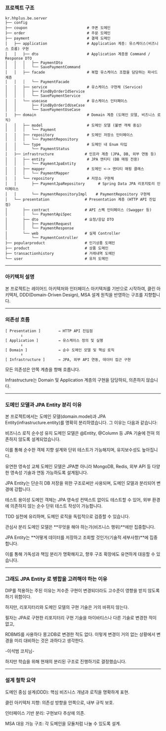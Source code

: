 ### 프로젝트 구조

```text
kr.hhplus.be.server
├── config
├── coupon                           # 쿠폰 도메인
├── order                            # 주문 도메인
├── payment                          # 결제 도메인
│   ├── application                  # Application 계층: 유스케이스(비즈니스 흐름) 구현
│   │   ├── dto                      # Application 계층용 Command / Response DTO
│   │   │   ├── PaymentDto
│   │   │   └── SavePaymentCommand
│   │   ├── facade                   # 복합 유스케이스 조합을 담당하는 파사드 계층
│   │   │   └── PaymentFacade
│   │   ├── service                  # 유스케이스 구현체 (Service)
│   │   │   ├── FindByOrderIdService
│   │   │   └── SavePaymentService
│   │   └── usecase                  # 유스케이스 인터페이스
│   │       ├── FindByOrderIdUseCase
│   │       └── SavePaymentUseCase
│   ├── domain                       # Domain 계층 (도메인 모델, 비즈니스 로직)
│   │   ├── model                    # 도메인 모델 (불변 객체 중심)
│   │   │   └── Payment
│   │   ├── repository               # 도메인 저장소 인터페이스
│   │   │   └── PaymentRepository
│   │   └── type                     # 도메인 내 Enum 타입
│   │       └── PaymentStatus
│   ├── infrastructure              # 인프라 계층 (JPA, DB, 외부 연동 등)
│   │   ├── entity                   # JPA 엔티티 (DB 매핑 전용)
│   │   │   └── PaymentJpaEntity
│   │   ├── mapper                   # 도메인 <-> 엔티티 매핑 클래스
│   │   │   └── PaymentMapper
│   │   └── repository               # 저장소 구현체
│   │       ├── PaymentJpaRepository      # Spring Data JPA 리포지토리 인터페이스
│   │       └── PaymentRepositoryImpl    # PaymentRepository 구현체
│   └── presentation                # Presentation 계층 (HTTP API 진입점)
│       ├── contract                # API 스펙 인터페이스 (Swagger 등)
│       │   └── PaymentApiSpec
│       ├── dto                     # 요청/응답 DTO
│       │   ├── PaymentRequest
│       │   └── PaymentResponse
│       └── web                     # 실제 Controller
│           └── PaymentController
├── popularproduct                  # 인기상품 도메인
├── product                         # 상품 도메인
├── transactionhistory              # 거래내역 도메인
└── user                            # 유저 도메인
```
---
### 아키텍처 설명

본 프로젝트는 레이어드 아키텍처와 인터페이스 아키텍처를 기반으로 시작하여, 클린 아키텍처, DDD(Domain-Driven Design), MSA 설계 원칙을 반영하는 구조를 지향합니다.

---
### 의존성 흐름

```text
[ Presentation ]        → HTTP API 진입점
       ↓
[ Application ]         → 유스케이스 정의 및 실행
       ↓
[ Domain ]              → 순수 도메인 모델 및 핵심 로직
       ↑
[ Infrastructure ]      → JPA, 외부 API 연동, 데이터 접근 구현
```
모든 의존성은 안쪽 계층을 향해 흐릅니다.

Infrastructure는 Domain 및 Application 계층의 구현을 담당하되, 의존하지 않습니다.

---

### 도메인 모델과 JPA Entity 분리 이유
본 프로젝트에서는 도메인 모델(domain.model)과 JPA Entity(infrastructure.entity)를 명확히 분리하였습니다. 그 이유는 다음과 같습니다:

비즈니스 로직 순수성 유지
도메인 모델은 @Entity, @Column 등 JPA 기술에 전혀 의존하지 않도록 설계되었습니다.

이를 통해 순수한 객체 지향 설계와 단위 테스트가 가능해지며, 유지보수성도 높아집니다.

유연한 영속성 교체
도메인 모델은 JPA뿐 아니라 MongoDB, Redis, 외부 API 등 다양한 영속성 기술과 연동 가능하도록 설계됩니다.

JPA Entity는 단순히 DB 저장을 위한 구조로써만 사용되며, 도메인 모델과 분리되어 변경에 강합니다.

테스트 용이성
도메인 객체는 JPA 영속성 컨텍스트 없이도 테스트할 수 있어, 외부 환경에 의존하지 않는 순수 단위 테스트 작성이 가능합니다.

TDD 실천에 유리하며, 도메인 로직을 독립적으로 검증할 수 있습니다.

관심사 분리
도메인 모델은 **무엇을 해야 하는가(비즈니스 행위)**에만 집중합니다.

JPA Entity는 **어떻게 데이터를 저장하고 조회할 것인가(기술적 세부사항)**에 집중합니다.

이를 통해 가독성과 책임 분리가 명확해지고, 향후 구조 확장에도 유연하게 대응할 수 있습니다.

---

### 그래도 JPA Entity 로 병합을 고려해야 하는 이유
DIP를 적용하는 주된 이유는 저수준 구현이 변경되더라도 고수준이 영향을 받지 않도록 하기 위함이다.

하지만, 리포지터리와 도메인 모델의 구현 기술은 거의 바뀌지 않는다.

필자는 JPA로 구현한 리포지터리 구현 기술을 마이바티스나 다른 기술로 변경한 적이 없고,

RDBMS를 사용하다 몽고DB로 변경한 적도 없다. 이렇게 변경이 거의 없는 상황에서 변경을 미리 대비하는 것은 과하다고 생각한다.

-이석범 코치님-


하지만 학습을 위해 현재의 분리된 구조로 진행하기로 결정했습니다. 

---

### 설계 철학 요약
도메인 중심 설계(DDD): 핵심 비즈니스 개념과 로직을 명확하게 표현.

클린 아키텍처 지향: 의존성 방향을 안쪽으로, 내부 규칙 보호.

인터페이스 기반 분리: 구현보다 추상에 의존.

MSA 대응 가능 구조: 각 도메인을 모듈처럼 나눌 수 있도록 설계.


 